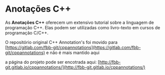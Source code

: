 # Anotações C++

As **Anotações C++** oferecem um extensivo tutorial sobre a linguagem de programação C++. 
Elas podem ser utilizadas como livro-texto em cursos de programação C/C++.

O repositório original C++ Annotation's foi movido para
[https://gitlab.com/fbb-git/cppannotations](https://gitlab.com/fbb-git/cppannotations) e não é mais mantido aqui

a página do projeto pode ser encotrada aqui:
[http://fbb-git.gitlab.io/cppannotations/](http://fbb-git.gitlab.io/cppannotations/)
